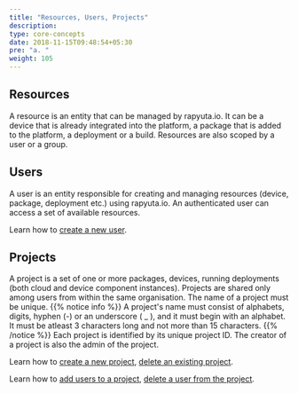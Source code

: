 ```yaml
---
title: "Resources, Users, Projects"
description:
type: core-concepts
date: 2018-11-15T09:48:54+05:30
pre: "a. "
weight: 105
---
```

## Resources
A resource is an entity that can be managed by rapyuta.io. It can be a device
that is already integrated into the platform, a package that is added to the
platform, a deployment or a build. Resources are also scoped by a user or a group.

## Users
A user is an entity responsible for creating and managing resources
(device, package, deployment etc.) using rapyuta.io. An authenticated user can
access a set of available resources.    

Learn how to [create a new user](/getting-started/create-new-user).

## Projects
A project is a set of one or more packages, devices, running deployments
(both cloud and device component instances). Projects are shared only among
users from within the same organisation. The name of a project must be unique.
{{% notice info %}}
A project's name must consist of alphabets, digits, hyphen (-) or an
underscore ( _ ), and it must begin with an alphabet.
It must be atleast 3 characters long and not more than 15 characters.
{{% /notice %}}
Each project is identified by its unique project ID. The creator of a
project is also the admin of the project.

Learn how to [create a new project](/getting-started/create-project),
[delete an existing project](/getting-started/delete-project).

Learn how to [add users to a project](/getting-started/add-user-to-project),
[delete a user from the project](/getting-started/delete-user-from-project).
